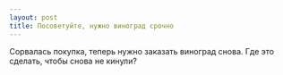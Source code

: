 ```yaml
---
layout: post 
title: Посоветуйте, нужно виноград срочно 
--- 
```

Сорвалась покупка, теперь нужно заказать виноград снова. Где это сделать, чтобы снова не кинули?